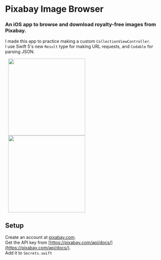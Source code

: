 #  Pixabay Image Browser

### An iOS app to browse and download royalty-free images from Pixabay.

I made this app to practice making a custom `CollectionViewController`.  
I use Swift 5's new `Result` type for making URL requests, and `Codable` for parsing JSON.

<img width="250" src="https://user-images.githubusercontent.com/1572318/58681715-9475c000-83a8-11e9-8af0-16dce1b53daf.png" hspace="10"> <img width="250" src="https://user-images.githubusercontent.com/1572318/58681719-993a7400-83a8-11e9-8f09-f7622a778d33.png" hspace="10">

## Setup
Create an account at [pixabay.com](https://pixabay.com/).  
Get the API key from [https://pixabay.com/api/docs/](https://pixabay.com/api/docs/).  
Add it to `Secrets.swift`
